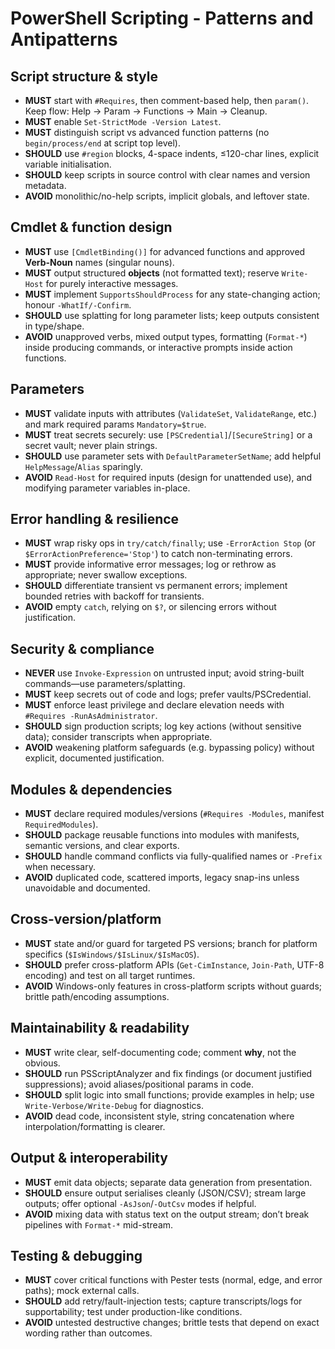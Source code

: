 # PowerShell Scripting - Patterns and Antipatterns

## Script structure & style

* **MUST** start with `#Requires`, then comment-based help, then `param()`. Keep flow: Help → Param → Functions → Main → Cleanup.
* **MUST** enable `Set-StrictMode -Version Latest`.
* **MUST** distinguish script vs advanced function patterns (no `begin/process/end` at script top level).
* **SHOULD** use `#region` blocks, 4-space indents, ≤120-char lines, explicit variable initialisation.
* **SHOULD** keep scripts in source control with clear names and version metadata.
* **AVOID** monolithic/no-help scripts, implicit globals, and leftover state.

## Cmdlet & function design

* **MUST** use `[CmdletBinding()]` for advanced functions and approved **Verb-Noun** names (singular nouns).
* **MUST** output structured **objects** (not formatted text); reserve `Write-Host` for purely interactive messages.
* **MUST** implement `SupportsShouldProcess` for any state-changing action; honour `-WhatIf/-Confirm`.
* **SHOULD** use splatting for long parameter lists; keep outputs consistent in type/shape.
* **AVOID** unapproved verbs, mixed output types, formatting (`Format-*`) inside producing commands, or interactive prompts inside action functions.

## Parameters

* **MUST** validate inputs with attributes (`ValidateSet`, `ValidateRange`, etc.) and mark required params `Mandatory=$true`.
* **MUST** treat secrets securely: use `[PSCredential]`/`[SecureString]` or a secret vault; never plain strings.
* **SHOULD** use parameter sets with `DefaultParameterSetName`; add helpful `HelpMessage`/`Alias` sparingly.
* **AVOID** `Read-Host` for required inputs (design for unattended use), and modifying parameter variables in-place.

## Error handling & resilience

* **MUST** wrap risky ops in `try/catch/finally`; use `-ErrorAction Stop` (or `$ErrorActionPreference='Stop'`) to catch non-terminating errors.
* **MUST** provide informative error messages; log or rethrow as appropriate; never swallow exceptions.
* **SHOULD** differentiate transient vs permanent errors; implement bounded retries with backoff for transients.
* **AVOID** empty `catch`, relying on `$?`, or silencing errors without justification.

## Security & compliance

* **NEVER** use `Invoke-Expression` on untrusted input; avoid string-built commands—use parameters/splatting.
* **MUST** keep secrets out of code and logs; prefer vaults/PSCredential.
* **MUST** enforce least privilege and declare elevation needs with `#Requires -RunAsAdministrator`.
* **SHOULD** sign production scripts; log key actions (without sensitive data); consider transcripts when appropriate.
* **AVOID** weakening platform safeguards (e.g. bypassing policy) without explicit, documented justification.

## Modules & dependencies

* **MUST** declare required modules/versions (`#Requires -Modules`, manifest `RequiredModules`).
* **SHOULD** package reusable functions into modules with manifests, semantic versions, and clear exports.
* **SHOULD** handle command conflicts via fully-qualified names or `-Prefix` when necessary.
* **AVOID** duplicated code, scattered imports, legacy snap-ins unless unavoidable and documented.

## Cross-version/platform

* **MUST** state and/or guard for targeted PS versions; branch for platform specifics (`$IsWindows/$IsLinux/$IsMacOS`).
* **SHOULD** prefer cross-platform APIs (`Get-CimInstance`, `Join-Path`, UTF-8 encoding) and test on all target runtimes.
* **AVOID** Windows-only features in cross-platform scripts without guards; brittle path/encoding assumptions.

## Maintainability & readability

* **MUST** write clear, self-documenting code; comment **why**, not the obvious.
* **SHOULD** run PSScriptAnalyzer and fix findings (or document justified suppressions); avoid aliases/positional params in code.
* **SHOULD** split logic into small functions; provide examples in help; use `Write-Verbose/Write-Debug` for diagnostics.
* **AVOID** dead code, inconsistent style, string concatenation where interpolation/formatting is clearer.

## Output & interoperability

* **MUST** emit data objects; separate data generation from presentation.
* **SHOULD** ensure output serialises cleanly (JSON/CSV); stream large outputs; offer optional `-AsJson`/`-OutCsv` modes if helpful.
* **AVOID** mixing data with status text on the output stream; don’t break pipelines with `Format-*` mid-stream.

## Testing & debugging

* **MUST** cover critical functions with Pester tests (normal, edge, and error paths); mock external calls.
* **SHOULD** add retry/fault-injection tests; capture transcripts/logs for supportability; test under production-like conditions.
* **AVOID** untested destructive changes; brittle tests that depend on exact wording rather than outcomes.
